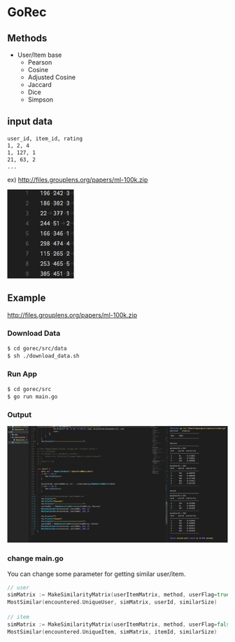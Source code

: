 # GoRec


## Methods

- User/Item base
    - Pearson
    - Cosine
    - Adjusted Cosine
    - Jaccard
    - Dice
    - Simpson

## input data

```
user_id, item_id, rating
1, 2, 4
1, 127, 1
21, 63, 2
...
```
ex) http://files.grouplens.org/papers/ml-100k.zip

<img src="img/data.png">


## Example

http://files.grouplens.org/papers/ml-100k.zip

### Download Data

```sh
$ cd gorec/src/data
$ sh ./download_data.sh
```

### Run App
```sh
$ cd gorec/src
$ go run main.go
```

### Output
<img src="img/sim.png">


### change main.go

You can change some parameter for getting similar user/item.

```go
// user
simMatrix := MakeSimilarityMatrix(userItemMatrix, method, userFlag=true)
MostSimilar(encountered.UniqueUser, simMatrix, userId, similarSize)

// item
simMatrix := MakeSimilarityMatrix(userItemMatrix, method, userFlag=false)
MostSimilar(encountered.UniqueItem, simMatrix, itemId, similarSize)
```
